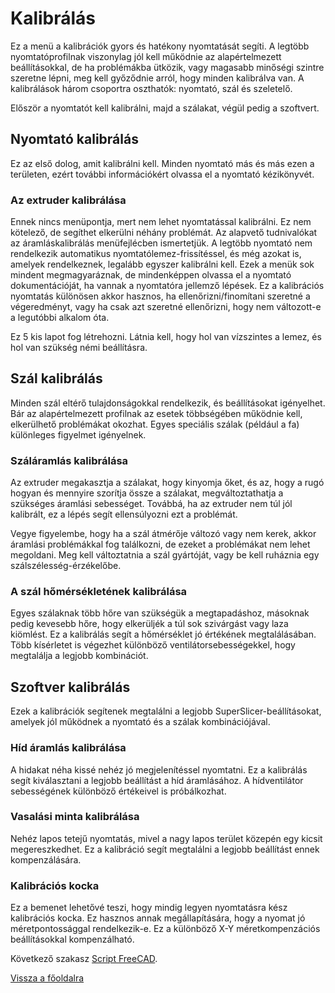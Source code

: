 # Kalibrálás

Ez a menü a kalibrációk gyors és hatékony nyomtatását segíti. A legtöbb nyomtatóprofilnak viszonylag jól kell működnie az alapértelmezett beállításokkal, de ha problémákba ütközik, vagy magasabb minőségi szintre szeretne lépni, meg kell győződnie arról, hogy minden kalibrálva van. A kalibrálások három csoportra oszthatók: nyomtató, szál és szeletelő.

Először a nyomtatót kell kalibrálni, majd a szálakat, végül pedig a szoftvert.

## Nyomtató kalibrálás

Ez az első dolog, amit kalibrálni kell. Minden nyomtató más és más ezen a területen, ezért további információkért olvassa el a nyomtató kézikönyvét.

### Az extruder kalibrálása

Ennek nincs menüpontja, mert nem lehet nyomtatással kalibrálni. Ez nem kötelező, de segíthet elkerülni néhány problémát. Az alapvető tudnivalókat az áramláskalibrálás menüfejlécben ismertetjük. A legtöbb nyomtató nem rendelkezik automatikus nyomtatólemez-frissítéssel, és még azokat is, amelyek rendelkeznek, legalább egyszer kalibrálni kell. Ezek a menük sok mindent megmagyaráznak, de mindenképpen olvassa el a nyomtató dokumentációját, ha vannak a nyomtatóra jellemző lépések. Ez a kalibrációs nyomtatás különösen akkor hasznos, ha ellenőrizni/finomítani szeretné a végeredményt, vagy ha csak azt szeretné ellenőrizni, hogy nem változott-e a legutóbbi alkalom óta.

Ez 5 kis lapot fog létrehozni. Látnia kell, hogy hol van vízszintes a lemez, és hol van szükség némi beállításra.

## Szál kalibrálás

Minden szál eltérő tulajdonságokkal rendelkezik, és beállításokat igényelhet. Bár az alapértelmezett profilnak az esetek többségében működnie kell, elkerülhető problémákat okozhat. Egyes speciális szálak \(például a fa\) különleges figyelmet igényelnek.

### Száláramlás kalibrálása

Az extruder megakasztja a szálakat, hogy kinyomja őket, és az, hogy a rugó hogyan és mennyire szorítja össze a szálakat, megváltoztathatja a szükséges áramlási sebességet. Továbbá, ha az extruder nem túl jól kalibrált, ez a lépés segít ellensúlyozni ezt a problémát.

Vegye figyelembe, hogy ha a szál átmérője változó vagy nem kerek, akkor áramlási problémákkal fog találkozni, de ezeket a problémákat nem lehet megoldani. Meg kell változtatnia a szál gyártóját, vagy be kell ruháznia egy szálszélesség-érzékelőbe.

### A szál hőmérsékletének kalibrálása

Egyes szálaknak több hőre van szükségük a megtapadáshoz, másoknak pedig kevesebb hőre, hogy elkerüljék a túl sok szivárgást vagy laza kiömlést. Ez a kalibrálás segít a hőmérséklet jó értékének megtalálásában. Több kísérletet is végezhet különböző ventilátorsebességekkel, hogy megtalálja a legjobb kombinációt.

## Szoftver kalibrálás

Ezek a kalibrációk segítenek megtalálni a legjobb SuperSlicer-beállításokat, amelyek jól működnek a nyomtató és a szálak kombinációjával.

### Híd áramlás kalibrálása

A hidakat néha kissé nehéz jó megjelenítéssel nyomtatni. Ez a kalibrálás segít kiválasztani a legjobb beállítást a híd áramlásához. A hídventilátor sebességének különböző értékeivel is próbálkozhat.

### Vasalási minta kalibrálása

Nehéz lapos tetejű nyomtatás, mivel a nagy lapos terület közepén egy kicsit megereszkedhet. Ez a kalibráció segít megtalálni a legjobb beállítást ennek kompenzálására.

### Kalibrációs kocka

Ez a bemenet lehetővé teszi, hogy mindig legyen nyomtatásra kész kalibrációs kocka. Ez hasznos annak megállapítására, hogy a nyomat jó méretpontossággal rendelkezik-e. Ez a különböző X-Y méretkompenzációs beállításokkal kompenzálható.

Következő szakasz [Script FreeCAD](../script_freecad/script_freecad.md).

[Vissza a főoldalra](../superslicer.md)

